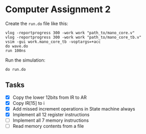# Computer Assignment 2

Create the `run.do` file like this:

```
vlog -reportprogress 300 -work work "path_to/mano_core.v"
vlog -reportprogress 300 -work work "path_to/mano_core_tb.v"
vsim -gui work.mano_core_tb -voptargs=+acc
do wave.do
run 100ns
```

Run the simulation:

```
do run.do
```

## Tasks

- [x] Copy the lower 12bits from IR to AR
- [x] Copy IR[15] to i
- [x] Add missed increment operations in State machine always
- [x] Implement all 12 register instructions
- [ ] Implement all 7 memory instructions
- [ ] Read memory contents from a file
